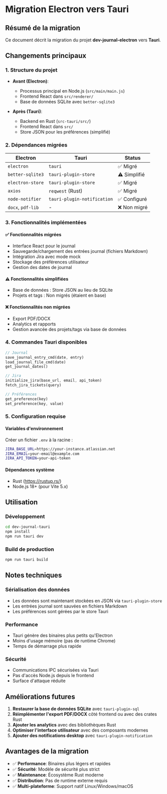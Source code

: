 # Migration Electron vers Tauri

## Résumé de la migration

Ce document décrit la migration du projet **dev-journal-electron** vers **Tauri**.

## Changements principaux

### 1. Structure du projet

- **Avant (Electron)**: 
  - Processus principal en Node.js (`src/main/main.js`)
  - Frontend React dans `src/renderer/`
  - Base de données SQLite avec `better-sqlite3`

- **Après (Tauri)**:
  - Backend en Rust (`src-tauri/src/`)
  - Frontend React dans `src/`
  - Store JSON pour les préférences (simplifié)

### 2. Dépendances migrées

| Electron | Tauri | Status |
|----------|-------|---------|
| `electron` | `tauri` | ✅ Migré |
| `better-sqlite3` | `tauri-plugin-store` | ⚠️ Simplifié |
| `electron-store` | `tauri-plugin-store` | ✅ Migré |
| `axios` | `reqwest` (Rust) | ✅ Migré |
| `node-notifier` | `tauri-plugin-notification` | ✅ Configuré |
| `docx`, `pdf-lib` | - | ❌ Non migré |

### 3. Fonctionnalités implémentées

#### ✅ Fonctionnalités migrées
- Interface React pour le journal
- Sauvegarde/chargement des entrées journal (fichiers Markdown)
- Intégration Jira avec mode mock
- Stockage des préférences utilisateur
- Gestion des dates de journal

#### ⚠️ Fonctionnalités simplifiées
- Base de données : Store JSON au lieu de SQLite
- Projets et tags : Non migrés (étaient en base)

#### ❌ Fonctionnalités non migrées
- Export PDF/DOCX
- Analytics et rapports
- Gestion avancée des projets/tags via base de données

### 4. Commandes Tauri disponibles

```rust
// Journal
save_journal_entry_cmd(date, entry)
load_journal_file_cmd(date)
get_journal_dates()

// Jira
initialize_jira(base_url, email, api_token)
fetch_jira_tickets(query)

// Préférences
get_preference(key)
set_preference(key, value)
```

### 5. Configuration requise

#### Variables d'environnement
Créer un fichier `.env` à la racine :
```bash
JIRA_BASE_URL=https://your-instance.atlassian.net
JIRA_EMAIL=your-email@example.com
JIRA_API_TOKEN=your-api-token
```

#### Dépendances système
- Rust (https://rustup.rs/)
- Node.js 18+ (pour Vite 5.x)

## Utilisation

### Développement
```bash
cd dev-journal-tauri
npm install
npm run tauri dev
```

### Build de production
```bash
npm run tauri build
```

## Notes techniques

### Sérialisation des données
- Les données sont maintenant stockées en JSON via `tauri-plugin-store`
- Les entrées journal sont sauvées en fichiers Markdown
- Les préférences sont gérées par le store Tauri

### Performance
- Tauri génère des binaires plus petits qu'Electron
- Moins d'usage mémoire (pas de runtime Chrome)
- Temps de démarrage plus rapide

### Sécurité
- Communications IPC sécurisées via Tauri
- Pas d'accès Node.js depuis le frontend
- Surface d'attaque réduite

## Améliorations futures

1. **Restaurer la base de données SQLite** avec `tauri-plugin-sql`
2. **Réimplémenter l'export PDF/DOCX** côté frontend ou avec des crates Rust
3. **Ajouter les analytics** avec des bibliothèques Rust
4. **Optimiser l'interface utilisateur** avec des composants modernes
5. **Ajouter des notifications desktop** avec `tauri-plugin-notification`

## Avantages de la migration

- ✅ **Performance**: Binaires plus légers et rapides
- ✅ **Sécurité**: Modèle de sécurité plus strict
- ✅ **Maintenance**: Écosystème Rust moderne
- ✅ **Distribution**: Pas de runtime externe requis
- ✅ **Multi-plateforme**: Support natif Linux/Windows/macOS